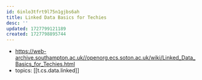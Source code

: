 ```yaml
---
id: 6inlo3tfrt9l75n1gjbs6ah
title: Linked Data Basics for Techies
desc: ''
updated: 1727799121189
created: 1727798895744
---
```


- https://web-archive.southampton.ac.uk//openorg.ecs.soton.ac.uk/wiki/Linked_Data_Basics_for_Techies.html
- topics: [[t.cs.data.linked]]


